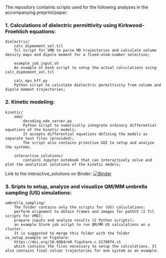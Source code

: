 The repository containts scripts used for the following analyses in the accompanying preprint/paper:

### 1. Calculations of dielectric permittivity using Kirkwood-Froehlich equations:
	dielectric/
		calc_dipmoment_vol.tcl 
		Tcl script for VMD to parse MD trajectories and calculate volume density maps and dipole moment for a fixed-atom-number selection;

		example_job_input.sh
		An example of bash script to setup the actual calculations using calc_dipmoment_vol.tcl
		
		calc_eps_kff.py
		Python script to calculate dielectric permittivity from volume and dipole moment trajectories;

### 2. Kinetic modeling:
	kinetic/
		ode/
			decoding_ode_server.py
			Python script to numerically integrate ordinary differential equations of the kinetic models; 
			It accepts differential equations defining the models as separate text files (provided);
			The script also contains primitive GUI to setup and analyze the systems.

		interactive_solutions/
			contains Jupyter notebook that can interactively solve and plot the analytical solutions of the kinetic models;
			
Link to the interactive_solutions on Binder:
[![Binder](https://mybinder.org/badge_logo.svg)](https://mybinder.org/v2/gh/and-kaz/wbwc_paper/main?filepath=%2Fkinetic%2Finteractive_solutions%2Fwbwc_decoding_analytical_solutions.ipynb)

### 3. Sripts to setup, analyze and visualize QM/MM umbrella sampling (US) simulations:
	umbrella_sampling/
		The folder contains only the scripts for (US) calculations:
		perform alignemnt to obtain frames and images for pathCV (2 Tcl scripts for VMD);
		prepare inputs and analyze results (2 Python scripts);
		an example Slurm job script to run QM/MM US calculations on a cluster.
		It is suggested to merge this folder with the folder us_setup_example on Figshare:
		https://doi.org/10.6084/m9.figshare.c.5178074.v1
		which contains the files necessary to setup the calculations. It also contains final colvar trajectories for one system as an example.
